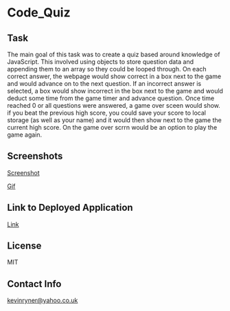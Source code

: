 # Code_Quiz

## Task

The main goal of this task was to create a quiz based around knowledge of JavaScript. This involved using objects to store question data and appending them to an array so they could be looped through. On each correct answer, the webpage would show correct in a box next to the game and would advance on to the next question. If an incorrect answer is selected, a box would show incorrect in the box next to the game and would deduct some time from the game timer and advance question. Once time reached 0 or all questions were answered, a game over sceen would show. if you beat the previous high score, you could save your score to local storage (as well as your name) and it would then show next to the game the current high score. On the game over scrrn would be an option to play the game again.

## Screenshots

[Screenshot](./assets/Code_Quiz_Screenshot.png)

[Gif](./assets/CodeQuiz.gif)

## Link to Deployed Application

[Link](https://kevinjr1998.github.io/Code_Quiz/)

## License 

MIT

## Contact Info

kevinryner@yahoo.co.uk
